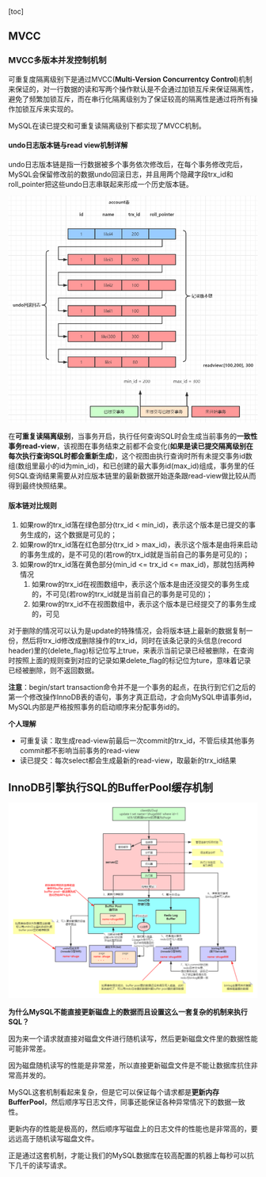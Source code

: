 [toc]

## MVCC

### MVCC多版本并发控制机制

可重复度隔离级别下是通过MVCC(**Multi-Version Concurrentcy Control**)机制来保证的，对一行数据的读和写两个操作默认是不会通过加锁互斥来保证隔离性，避免了频繁加锁互斥，而在串行化隔离级别为了保证较高的隔离性是通过将所有操作加锁互斥来实现的。

MySQL在读已提交和可重复读隔离级别下都实现了MVCC机制。

#### undo日志版本链与read view机制详解

undo日志版本链是指一行数据被多个事务依次修改后，在每个事务修改完后，MySQL会保留修改前的数据undo回滚日志，并且用两个隐藏字段trx_id和roll_pointer把这些undo日志串联起来形成一个历史版本链。

![undolog版本链](images/undolog版本链.png)

在**可重复读隔离级别**，当事务开启，执行任何查询SQL时会生成当前事务的**一致性事务read-view**，该视图在事务结束之前都不会变化(**如果是读已提交隔离级别在每次执行查询SQL时都会重新生成**)，这个视图由执行查询时所有未提交事务id数组(数组里最小的id为min_id)，和已创建的最大事务id(max_id)组成，事务里的任何SQL查询结果需要从对应版本链里的最新数据开始逐条跟read-view做比较从而得到最终快照结果。

#### 版本链对比规则

1. 如果row的trx_id落在绿色部分(trx_id < min_id)，表示这个版本是已提交的事务生成的，这个数据是可见的；
2. 如果row的trx_id落在红色部分(trx_id > max_id)，表示这个版本是由将来启动的事务生成的，是不可见的(若row的trx_id就是当前自己的事务是可见的)；
3. 如果row的trx_id落在黄色部分(min_id <= trx_id <= max_id)，那就包括两种情况
   1. 如果row的trx_id在视图数组中，表示这个版本是由还没提交的事务生成的，不可见(若row的trx_id就是当前自己的事务是可见的)；
   2. 如果row的trx_id不在视图数组中，表示这个版本是已经提交了的事务生成的，可见

对于删除的情况可以认为是update的特殊情况，会将版本链上最新的数据复制一份，然后将trx_id修改成删除操作的trx_id，同时在该条记录的头信息(record header)里的(delete_flag)标记位写上true，来表示当前记录已经被删除，在查询时按照上面的规则查到对应的记录如果delete_flag的标记位为ture，意味着记录已经被删除，则不返回数据。

**注意**：begin/start transaction命令并不是一个事务的起点，在执行到它们之后的第一个修改操作InnoDB表的语句，事务才真正启动，才会向MySQL申请事务id，MySQL内部是严格按照事务的启动顺序来分配事务id的。

**个人理解**

* 可重复读：取生成read-view前最后一次commit的trx_id，不管后续其他事务commit都不影响当前事务的read-view
* 读已提交：每次select都会生成最新的read-view，取最新的trx_id结果

## InnoDB引擎执行SQL的BufferPool缓存机制

![InnoDB引擎执行SQL的BufferPool缓存机制](images/InnoDB引擎执行SQL的BufferPool缓存机制.png)

**为什么MySQL不能直接更新磁盘上的数据而且设置这么一套复杂的机制来执行SQL？**

因为来一个请求就直接对磁盘文件进行随机读写，然后更新磁盘文件里的数据性能可能非常差。

因为磁盘随机读写的性能是非常差，所以直接更新磁盘文件是不能让数据库抗住非常高并发的。

MySQL这套机制看起来复杂，但是它可以保证每个请求都是**更新内存BufferPool**，然后顺序写日志文件，同事还能保证各种异常情况下的数据一致性。

更新内存的性能是极高的，然后顺序写磁盘上的日志文件的性能也是非常高的，要远远高于随机读写磁盘文件。

正是通过这套机制，才能让我们的MySQL数据库在较高配置的机器上每秒可以抗下几千的读写请求。